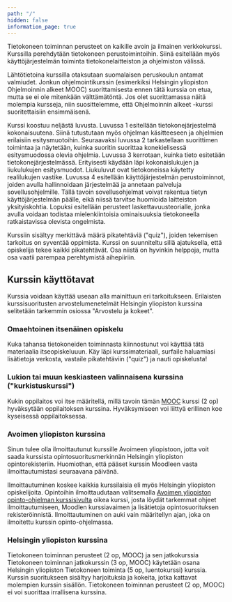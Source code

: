 ```yaml
---
path: "/"
hidden: false
information_page: true
---
```



Tietokoneen toiminnan perusteet on kaikille avoin ja ilmainen verkkokurssi. Kurssilla perehdytään tietokoneen perustoimintoihin. Siinä esitellään myös käyttöjärjestelmän toiminta tietokonelaitteiston ja ohjelmiston välissä.

Lähtötietoina kurssilla otaksutaan suomalaisen peruskoulun antamat valmiudet. Jonkun ohjelmointikurssin (esimerkiksi Helsingin yliopiston Ohjelmoinnin alkeet MOOC) suorittamisesta ennen tätä kurssia on etua, mutta se ei ole mitenkään välttämätöntä. Jos olet suorittamassa näitä molempia kursseja, niin suosittelemme, että Ohjelmoinnin alkeet -kurssi suoritettaisiin ensimmäisenä.

Kurssi koostuu neljästä luvusta. Luvussa 1 esitellään tietokonejärjestelmä kokonaisuutena. Siinä tutustutaan myös ohjelman käsitteeseen ja ohjelmien erilaisiin esitysmuotoihin. Seuraavaksi luvussa 2 tarkastellaan suorittimen toimintaa ja näytetään, kuinka suoritin suorittaa konekielisessä esitysmuodossa olevia ohjelmia. Luvussa 3 kerrotaan, kuinka tieto esitetään tietokonejärjestelmässä. Erityisesti käydään läpi kokonaislukujen ja liukulukujen esitysmuodot. Liukuluvut ovat tietokoneissa käytetty realilukujen vastike. Luvussa 4 esitellään käyttöjärjestelmän perustoiminnot, joiden avulla hallinnoidaan järjestelmää ja annetaan palveluja sovellusohjelmille. Tällä tavoin sovellusohjelmat voivat rakentua tietyn käyttöjärjestelmän päälle, eikä niissä tarvitse huomioida laitteiston yksityiskohtia. Lopuksi esitellään perusteet laskettavuusteorialle, jonka avulla voidaan todistaa mielenkiintoisia ominaisuuksia tietokoneella ratkaistavissa olevista ongelmista.

Kurssiin sisältyy merkittävä määrä pikatehtäviä ("quiz"), joiden tekemisen tarkoitus on syventää oppimista. Kurssi on suunniteltu sillä ajatuksella, että opiskelija tekee kaikki pikatehtävät. Osa niistä on hyvinkin helppoja, mutta osa vaatii parempaa perehtymistä aihepiiriin.

## Kurssin käyttötavat
Kurssia voidaan käyttää useaan alla mainittuun eri tarkoitukseen. Erilaisten kurssisuoritusten arvostelumenetelmät Helsingin yliopiston kurssina selitetään tarkemmin osiossa "Arvostelu ja kokeet".

### Omaehtoinen itsenäinen opiskelu
Kuka tahansa tietokoneiden toiminnasta kiinnostunut voi käyttää tätä materiaalia itseopiskeluuun. Käy läpi kurssimateriaali, surfaile haluamiasi lisätietoja verkosta, vastaile pikatehtäviin ("quiz") ja nauti opiskelusta!

### Lukion tai muun keskiasteen valinnaisena kurssina ("kurkistuskurssi")
Kukin oppilaitos voi itse määritellä, millä tavoin tämän [MOOC](https://mooc.fi/) kurssi (2 op) hyväksytään oppilaitoksen kurssina. Hyväksymiseen voi liittyä erillinen koe kyseisessä oppilaitoksessa.

### Avoimen yliopiston kurssina
Sinun tulee olla ilmoittautunut kurssille Avoimeen yliopistoon, jotta voit saada kurssista opintosuoritusmerkinnän Helsingin yliopiston opintorekisteriin. Huomiothan, että pääset kurssin Moodleen vasta ilmoittautumistasi seuraavana päivänä. 

Ilmoittautuminen koskee kaikkia kurssilaisia eli myös Helsingin yliopiston opiskelijoita. Opintoihin ilmoittaudutaan valitsemalla [Avoimen yliopiston opinto-ohjelman kurssisivulta](https://https://courses.helsinki.fi/fi/aytkt100051) oikea kurssi, josta löydät tarkemmat ohjeet ilmoittautumiseen, Moodlen kurssiavaimen ja lisätietoja opintosuorituksen rekisteröinnistä. Ilmoittautuminen on auki vain määritellyn ajan, joka on ilmoitettu kurssin opinto-ohjelmassa. 

### Helsingin yliopiston kurssina
Tietokoneen toiminnan perusteet (2 op, MOOC) ja sen jatkokurssia Tietokoneen toiminnan jatkokurssin (3 op, MOOC) käytetään osana Helsingin yliopiston Tietokoneen toiminta (5 op, luentokurssi) kurssia. Kurssin suoritukseen sisältyy harjoituksia ja kokeita, jotka kattavat molempien kurssin sisällön. Tietokoneen toiminnan perusteet (2 op, MOOC) ei voi suorittaa irrallisena kurssina.
